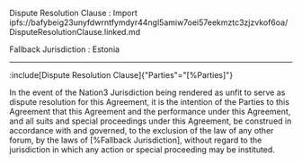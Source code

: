 Dispute Resolution Clause
: Import ipfs://bafybeig23unyfdwrntfymdyr44ngl5amiw7oei57eekmztc3zjzvkof6oa/DisputeResolutionClause.linked.md

Fallback Jurisdiction
: Estonia

---

:include[Dispute Resolution Clause]{"Parties"="[%Parties]"}

In the event of the Nation3 Jurisdiction being rendered as unfit to serve as dispute resolution for this Agreement, it is the intention of the Parties to this Agreement that this Agreement and the performance under this Agreement, and all suits and special proceedings under this Agreement, be construed in accordance with and governed, to the exclusion of the law of any other forum, by the laws of [%Fallback Jurisdiction], without regard to the jurisdiction in which any action or special proceeding may be instituted.
